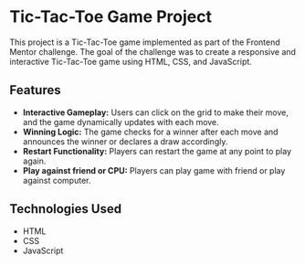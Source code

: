 # Tic-Tac-Toe Game Project

This project is a Tic-Tac-Toe game implemented as part of the Frontend Mentor challenge. The goal of the challenge was to create a responsive and interactive Tic-Tac-Toe game using HTML, CSS, and JavaScript.


## Features


- **Interactive Gameplay:** Users can click on the grid to make their move, and the game dynamically updates with each move.
- **Winning Logic:** The game checks for a winner after each move and announces the winner or declares a draw accordingly.
- **Restart Functionality:** Players can restart the game at any point to play again.
- **Play against friend or CPU:** Players can play game with friend or play against computer.

## Technologies Used

- HTML
- CSS
- JavaScript

